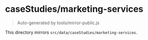# caseStudies/marketing-services

> Auto-generated by tools/mirror-public.js

This directory mirrors `src/data/caseStudies/marketing-services`.
